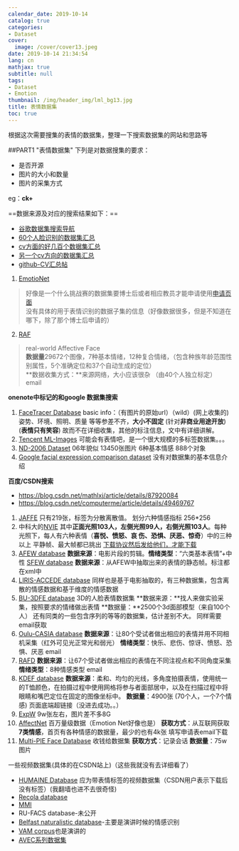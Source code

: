 ```yaml
---
calendar_date: 2019-10-14
catalog: true
categories:
- Dataset
cover:
  image: /cover/cover13.jpeg
date: 2019-10-14 21:34:54
lang: cn
mathjax: true
subtitle: null
tags:
- Dataset
- Emotion
thumbnail: /img/header_img/lml_bg13.jpg
title: 表情数据集
toc: true
---
```


根据这次需要搜集的表情的数据集，整理一下搜索数据集的网站和思路等

##PART1 "表情数据集" 
下列是对数据搜集的要求： 

- 是否开源
- 图片的大小和数量
- 图片的采集方式

eg：**ck+**  

==数据来源及对应的搜索结果如下：==

-  [谷歌数据集搜索导航](https://toolbox.google.com/datasetsearch)  
-  [60个人脸识别的数据集汇总](https://www.kairos.com/blog/60-facial-recognition-databases)  
-  [cv方面的好几百个数据集汇总](http://homepages.inf.ed.ac.uk/rbf/CVonline/Imagedbase.htm)  
-  [另一个cv方向的数据集汇总](www.cvpapers.com/datasets.html)   
-  [github-CV汇总帖](https://github.com/ChanChiChoi/awesome-Face_Recognition)

1. [EmotioNet](http://cbcsl.ece.ohio-state.edu/EmotionNetChallenge/index.html#overview)   

>好像是一个什么挑战赛的数据集要博士后或者相应教员才能申请使用[申请页面](http://cbcsl.ece.ohio-state.edu/dbform_compound.html)      
没有具体的用于表情识别的数据子集的信息（好像数据很多，但是不知道在哪下，除了那个博士后申请的）  

2. [RAF](http://www.whdeng.cn/RAF/model1.html)  

>real-world Affective Face  
**数据量**29672个图像，7种基本情绪，12种复合情绪，（包含种族年龄范围性别属性，5个准确定位和37个自动生成的定位）  
**数据收集方式：**来源网络，大小应该很杂 （由40个人独立标定）  
email  



**onenote中标记的和google 数据集搜索**

1. [FaceTracer Database](http://www.cs.columbia.edu/CAVE/databases/facetracer/) 
	basic info：（有图片的原始url）（wild）(网上收集的)姿势、环境、照明、质量 等等参差不齐，**大小不固定**
                  (针对**非商业用途开放**)   (**表情只有笑容**) 
                  故而不在详细收集，其他的标注信息，文中有详细讲解。
2. [Tencent ML-Images](https://github.com/Tencent/tencent-ml-images?tdsourcetag=s_pctim_aiomsg#tencent-ml-images)
	可能会有表情吧，是一个很大规模的多标签数据集。。。
3. [ND-2006 Dataset](https://cvrl.nd.edu/projects/data/#nd-2006-data-set) 06年貌似
	13450张图片
	6种基本情感
	888个对象 
4. [Google facial expression comparison dataset](https://ai.google/tools/datasets/google-facial-expression/)
	没有对数据集的基本信息介绍

**百度/CSDN搜索**  

- https://blog.csdn.net/mathlxj/article/details/87920084
- https://blog.csdn.net/computerme/article/details/49469767

1. [JAFFE](https://zenodo.org/record/3451524#.XaQ4vm5uKmQ) 
	只有219张，标签为分散离散值。
     划分六种情感指标  256*256 
2. 中科大的[NVIE](http://nvie.ustc.edu.cn/)
	其中**正面光照103人，左侧光照99人，右侧光照103人**。每种光照下，每人有六种表情（**喜悦、愤怒、哀 伤、恐惧、厌恶、惊奇**）中的三种以上
	平静帧、最大帧都已挑出 [下载协议然后发给他们，才能下载](http://nvie.ustc.edu.cn/contact.html)  
3. [AFEW database](https://sites.google.com/site/emotiwchallenge/) 
	 **数据来源**：电影片段的剪辑。**情绪类型**：“六类基本表情”+中性
	[SFEW database](https://cs.anu.edu.au/few/emotiw2015.html) 
	**数据来源**：从AFEW中抽取出来的表情的静态帧。标注都在xml中
4. [LIRIS-ACCEDE database](https://liris-accede.ec-lyon.fr/)
	同样也是基于电影抽取的，有三种数据集，包含离散的情感数据和基于维度的情感数据
5. [BU-3DFE database](http://www.cs.binghamton.edu/~lijun/Research/3DFE/3DFE_Analysis.html)
	3D的人脸表情数据集 **数据来源：**找人来做实验采集，按照要求的情绪做出表情
	**数据量：**2500个3d面部模型（来自100个人）
	还有同类的一些包含序列的等等的数据集，估计差别不大。
	同样需要email获取
6. [Oulu-CASIA database](http://www.cse.oulu.fi/CMV/Downloads/Oulu-CASIA)
	**数据来源**：让80个受试者做出相应的表情并用不同相机采集（红外可见光正常光和弱光）
	**情绪类型**：快乐、悲伤、惊讶、愤怒、恐惧、厌恶
	email
7. [RAFD](http://www.socsci.ru.nl:8180/RaFD2/RaFD)
	**数据来源**：让67个受试者做出相应的表情在不同注视点和不同角度采集
	**情绪类型**：8种情感类型
	email
8. [KDEF database](https://www.emotionlab.se/kdef/) 
	**数据来源**：柔和、均匀的光线，多角度拍摄表情，使用统一的T恤颜色，在拍摄过程中使用网格将参与者面部居中，以及在扫描过程中将眼睛和嘴巴定位在固定的图像坐标中。
	**数据量**：4900张 (70个人，一个7个情感)
	页面底端超链接（没进去成功。。）
9. [ExpW](http://mmlab.ie.cuhk.edu.hk/projects/socialrelation/index.html)
	9w张左右，图片差不多8G
10. [AffectNet](http://mohammadmahoor.com/affectnet/) 
	百万量级数据（Emotion Net好像也是）
	**获取方式**：从互联网获取
	**7类情感**，首页有各种情感的数据量，最少的也有4k张
	填写申请表email下载
11. [Multi-PIE Face Database](http://www.flintbox.com/public/project/4742/)
	收钱给数据集
	**获取方式**：记录会话
	**数据量**：75w图片
	
一些视频数据集(具体的在CSDN站上)（这些我就没有去详细看了）  

- [HUMAINE Database](https://humaine-db.sspnet.eu/) 应为带表情标签的视频数据集（CSDN用户表示下载后没有标签）(我翻墙也进不去很奇怪)
- [Recola database]()  
- [MMI]()  
- RU-FACS database-未公开  
- [Belfast naturalistic database]()-主要是演讲时候的情感识别  
- [VAM corpus]()也是演讲的
- [AVEC系列数据集]()